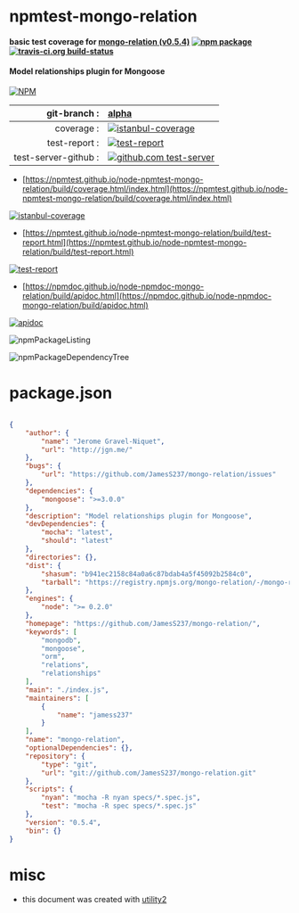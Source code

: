 # npmtest-mongo-relation

#### basic test coverage for  [mongo-relation (v0.5.4)](https://github.com/JamesS237/mongo-relation/)  [![npm package](https://img.shields.io/npm/v/npmtest-mongo-relation.svg?style=flat-square)](https://www.npmjs.org/package/npmtest-mongo-relation) [![travis-ci.org build-status](https://api.travis-ci.org/npmtest/node-npmtest-mongo-relation.svg)](https://travis-ci.org/npmtest/node-npmtest-mongo-relation)

#### Model relationships plugin for Mongoose

[![NPM](https://nodei.co/npm/mongo-relation.png?downloads=true&downloadRank=true&stars=true)](https://www.npmjs.com/package/mongo-relation)

| git-branch : | [alpha](https://github.com/npmtest/node-npmtest-mongo-relation/tree/alpha)|
|--:|:--|
| coverage : | [![istanbul-coverage](https://npmtest.github.io/node-npmtest-mongo-relation/build/coverage.badge.svg)](https://npmtest.github.io/node-npmtest-mongo-relation/build/coverage.html/index.html)|
| test-report : | [![test-report](https://npmtest.github.io/node-npmtest-mongo-relation/build/test-report.badge.svg)](https://npmtest.github.io/node-npmtest-mongo-relation/build/test-report.html)|
| test-server-github : | [![github.com test-server](https://npmtest.github.io/node-npmtest-mongo-relation/GitHub-Mark-32px.png)](https://npmtest.github.io/node-npmtest-mongo-relation/build/app/index.html) | | build-artifacts : | [![build-artifacts](https://npmtest.github.io/node-npmtest-mongo-relation/glyphicons_144_folder_open.png)](https://github.com/npmtest/node-npmtest-mongo-relation/tree/gh-pages/build)|

- [https://npmtest.github.io/node-npmtest-mongo-relation/build/coverage.html/index.html](https://npmtest.github.io/node-npmtest-mongo-relation/build/coverage.html/index.html)

[![istanbul-coverage](https://npmtest.github.io/node-npmtest-mongo-relation/build/screenCapture.buildCi.browser.%252Ftmp%252Fbuild%252Fcoverage.lib.html.png)](https://npmtest.github.io/node-npmtest-mongo-relation/build/coverage.html/index.html)

- [https://npmtest.github.io/node-npmtest-mongo-relation/build/test-report.html](https://npmtest.github.io/node-npmtest-mongo-relation/build/test-report.html)

[![test-report](https://npmtest.github.io/node-npmtest-mongo-relation/build/screenCapture.buildCi.browser.%252Ftmp%252Fbuild%252Ftest-report.html.png)](https://npmtest.github.io/node-npmtest-mongo-relation/build/test-report.html)

- [https://npmdoc.github.io/node-npmdoc-mongo-relation/build/apidoc.html](https://npmdoc.github.io/node-npmdoc-mongo-relation/build/apidoc.html)

[![apidoc](https://npmdoc.github.io/node-npmdoc-mongo-relation/build/screenCapture.buildCi.browser.%252Ftmp%252Fbuild%252Fapidoc.html.png)](https://npmdoc.github.io/node-npmdoc-mongo-relation/build/apidoc.html)

![npmPackageListing](https://npmtest.github.io/node-npmtest-mongo-relation/build/screenCapture.npmPackageListing.svg)

![npmPackageDependencyTree](https://npmtest.github.io/node-npmtest-mongo-relation/build/screenCapture.npmPackageDependencyTree.svg)



# package.json

```json

{
    "author": {
        "name": "Jerome Gravel-Niquet",
        "url": "http://jgn.me/"
    },
    "bugs": {
        "url": "https://github.com/JamesS237/mongo-relation/issues"
    },
    "dependencies": {
        "mongoose": ">=3.0.0"
    },
    "description": "Model relationships plugin for Mongoose",
    "devDependencies": {
        "mocha": "latest",
        "should": "latest"
    },
    "directories": {},
    "dist": {
        "shasum": "b941ec2158c84a0a6c87bdab4a5f45092b2584c0",
        "tarball": "https://registry.npmjs.org/mongo-relation/-/mongo-relation-0.5.4.tgz"
    },
    "engines": {
        "node": ">= 0.2.0"
    },
    "homepage": "https://github.com/JamesS237/mongo-relation/",
    "keywords": [
        "mongodb",
        "mongoose",
        "orm",
        "relations",
        "relationships"
    ],
    "main": "./index.js",
    "maintainers": [
        {
            "name": "jamess237"
        }
    ],
    "name": "mongo-relation",
    "optionalDependencies": {},
    "repository": {
        "type": "git",
        "url": "git://github.com/JamesS237/mongo-relation.git"
    },
    "scripts": {
        "nyan": "mocha -R nyan specs/*.spec.js",
        "test": "mocha -R spec specs/*.spec.js"
    },
    "version": "0.5.4",
    "bin": {}
}
```



# misc
- this document was created with [utility2](https://github.com/kaizhu256/node-utility2)
